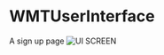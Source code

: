 # WMTUserInterface
A sign up page
![UI SCREEN](https://user-images.githubusercontent.com/72406927/194300861-47f5baf5-4a62-4d62-8913-f180f5216cb6.PNG)
